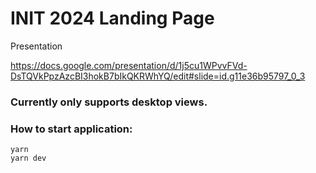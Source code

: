 # INIT 2024 Landing Page

Presentation 

https://docs.google.com/presentation/d/1j5cu1WPvvFVd-DsTQVkPpzAzcBI3hokB7bIkQKRWhYQ/edit#slide=id.g11e36b95797_0_3


### Currently only supports desktop views.

### How to start application:

```
yarn
yarn dev
```
